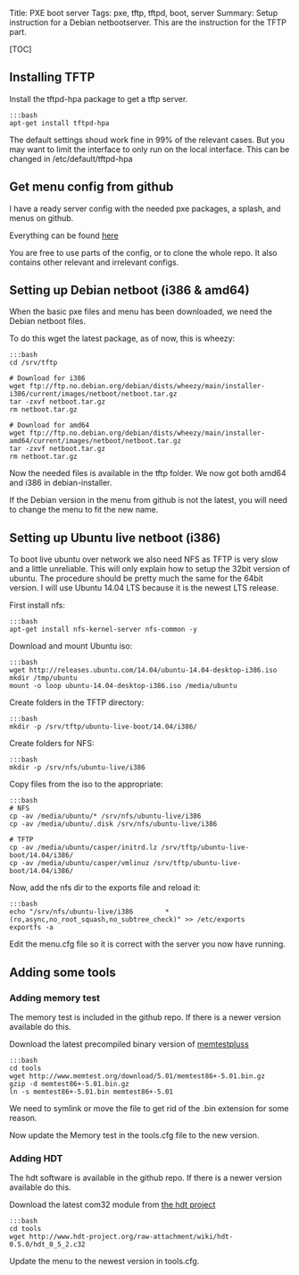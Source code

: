 Title: PXE boot server
Tags: pxe, tftp, tftpd, boot, server
Summary: Setup instruction for a Debian netbootserver. This are the instruction for the TFTP part.

[TOC]

## Installing TFTP

Install the tftpd-hpa package to get a tftp server.

    :::bash
    apt-get install tftpd-hpa

The default settings shoud work fine in 99% of the relevant cases. But you may want to limit the interface to only run on the local interface.
This can be changed in /etc/default/tftpd-hpa

## Get menu config from github
I have a ready server config with the needed pxe packages, a splash, and menus on github.

Everything can be found [here](https://github.com/dfektlan/server/tree/master/tftp)

You are free to use parts of the config, or to clone the whole repo. It also contains other relevant and irrelevant configs.

## Setting up Debian netboot (i386 & amd64)
When the basic pxe files and menu has been downloaded, we need the Debian netboot files. 

To do this wget the latest package, as of now, this is wheezy:

    :::bash
    cd /srv/tftp

    # Download for i386
    wget ftp://ftp.no.debian.org/debian/dists/wheezy/main/installer-i386/current/images/netboot/netboot.tar.gz
    tar -zxvf netboot.tar.gz
    rm netboot.tar.gz

    # Download for amd64
    wget ftp://ftp.no.debian.org/debian/dists/wheezy/main/installer-amd64/current/images/netboot/netboot.tar.gz
    tar -zxvf netboot.tar.gz
    rm netboot.tar.gz

Now the needed files is available in the tftp folder. We now got both amd64 and i386 in debian-installer.

If the Debian version in the menu from github is not the latest, you will need to change the menu to fit the new name.

## Setting up Ubuntu live netboot (i386)
To boot live ubuntu over network we also need NFS as TFTP is very slow and a little unreliable. 
This will only explain how to setup the 32bit version of ubuntu. The procedure should be pretty much the same for the 64bit version.
I will use Ubuntu 14.04 LTS because it is the newest LTS release.

First install nfs:

    :::bash
    apt-get install nfs-kernel-server nfs-common -y
    
Download and mount Ubuntu iso:
    
    :::bash
    wget http://releases.ubuntu.com/14.04/ubuntu-14.04-desktop-i386.iso
    mkdir /tmp/ubuntu
    mount -o loop ubuntu-14.04-desktop-i386.iso /media/ubuntu

Create folders in the TFTP directory:

    :::bash
    mkdir -p /srv/tftp/ubuntu-live-boot/14.04/i386/

Create folders for NFS:

    :::bash
    mkdir -p /srv/nfs/ubuntu-live/i386

Copy files from the iso to the appropriate:

    :::bash
    # NFS
    cp -av /media/ubuntu/* /srv/nfs/ubuntu-live/i386
    cp -av /media/ubuntu/.disk /srv/nfs/ubuntu-live/i386

    # TFTP
    cp -av /media/ubuntu/casper/initrd.lz /srv/tftp/ubuntu-live-boot/14.04/i386/
    cp -av /media/ubuntu/casper/vmlinuz /srv/tftp/ubuntu-live-boot/14.04/i386/

Now, add the nfs dir to the exports file and reload it:

    :::bash
    echo "/srv/nfs/ubuntu-live/i386        *(ro,async,no_root_squash,no_subtree_check)" >> /etc/exports
    exportfs -a

Edit the menu.cfg file so it is correct with the server you now have running.

## Adding some tools

### Adding memory test
The memory test is included in the github repo. If there is a newer version available do this.

Download the latest precompiled binary version of [memtestpluss](http://www.memtest.org/#downiso)

    :::bash
    cd tools
    wget http://www.memtest.org/download/5.01/memtest86+-5.01.bin.gz
    gzip -d memtest86+-5.01.bin.gz
    ln -s memtest86+-5.01.bin memtest86+-5.01

We need to symlink or move the file to get rid of the .bin extension for some reason.

Now update the Memory test in the tools.cfg file to the new version.

### Adding HDT
The hdt software is available in the github repo. If there is a newer version available do this.

Download the latest com32 module from [the hdt project](http://www.hdt-project.org)

    :::bash
    cd tools
    wget http://www.hdt-project.org/raw-attachment/wiki/hdt-0.5.0/hdt_0_5_2.c32

Update the menu to the newest version in tools.cfg.
